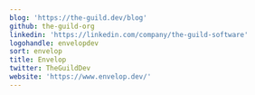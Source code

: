 ```yaml
---
blog: 'https://the-guild.dev/blog'
github: the-guild-org
linkedin: 'https://linkedin.com/company/the-guild-software'
logohandle: envelopdev
sort: envelop
title: Envelop
twitter: TheGuildDev
website: 'https://www.envelop.dev/'
---
```

